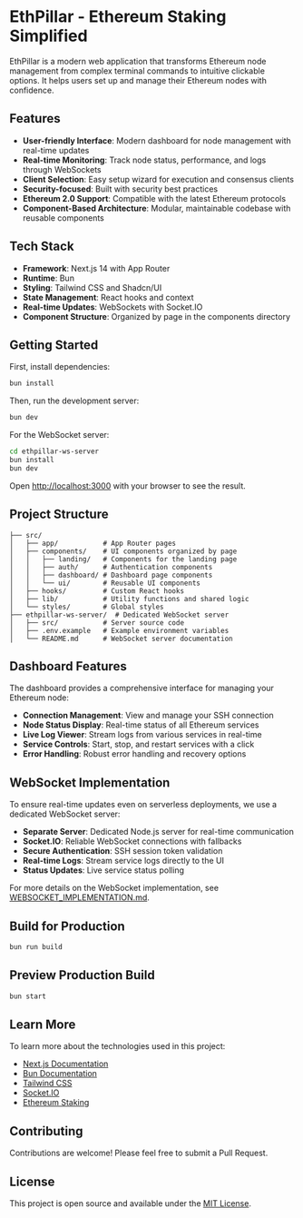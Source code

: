 # EthPillar - Ethereum Staking Simplified

EthPillar is a modern web application that transforms Ethereum node management from complex terminal commands to intuitive clickable options. It helps users set up and manage their Ethereum nodes with confidence.

## Features

- **User-friendly Interface**: Modern dashboard for node management with real-time updates
- **Real-time Monitoring**: Track node status, performance, and logs through WebSockets
- **Client Selection**: Easy setup wizard for execution and consensus clients
- **Security-focused**: Built with security best practices
- **Ethereum 2.0 Support**: Compatible with the latest Ethereum protocols
- **Component-Based Architecture**: Modular, maintainable codebase with reusable components

## Tech Stack

- **Framework**: Next.js 14 with App Router
- **Runtime**: Bun
- **Styling**: Tailwind CSS and Shadcn/UI
- **State Management**: React hooks and context
- **Real-time Updates**: WebSockets with Socket.IO
- **Component Structure**: Organized by page in the components directory

## Getting Started

First, install dependencies:

```bash
bun install
```

Then, run the development server:

```bash
bun dev
```

For the WebSocket server:

```bash
cd ethpillar-ws-server
bun install
bun dev
```

Open [http://localhost:3000](http://localhost:3000) with your browser to see the result.

## Project Structure

```
├── src/
│   ├── app/           # App Router pages
│   ├── components/    # UI components organized by page
│   │   ├── landing/   # Components for the landing page
│   │   ├── auth/      # Authentication components
│   │   ├── dashboard/ # Dashboard page components
│   │   └── ui/        # Reusable UI components
│   ├── hooks/         # Custom React hooks
│   ├── lib/           # Utility functions and shared logic
│   └── styles/        # Global styles
├── ethpillar-ws-server/  # Dedicated WebSocket server
│   ├── src/           # Server source code
│   ├── .env.example   # Example environment variables
│   └── README.md      # WebSocket server documentation
```

## Dashboard Features

The dashboard provides a comprehensive interface for managing your Ethereum node:

- **Connection Management**: View and manage your SSH connection
- **Node Status Display**: Real-time status of all Ethereum services
- **Live Log Viewer**: Stream logs from various services in real-time
- **Service Controls**: Start, stop, and restart services with a click
- **Error Handling**: Robust error handling and recovery options

## WebSocket Implementation

To ensure real-time updates even on serverless deployments, we use a dedicated WebSocket server:

- **Separate Server**: Dedicated Node.js server for real-time communication
- **Socket.IO**: Reliable WebSocket connections with fallbacks
- **Secure Authentication**: SSH session token validation
- **Real-time Logs**: Stream service logs directly to the UI
- **Status Updates**: Live service status polling

For more details on the WebSocket implementation, see [WEBSOCKET_IMPLEMENTATION.md](WEBSOCKET_IMPLEMENTATION.md).

## Build for Production

```bash
bun run build
```

## Preview Production Build

```bash
bun start
```

## Learn More

To learn more about the technologies used in this project:

- [Next.js Documentation](https://nextjs.org/docs)
- [Bun Documentation](https://bun.sh/docs)
- [Tailwind CSS](https://tailwindcss.com/docs)
- [Socket.IO](https://socket.io/docs/v4/)
- [Ethereum Staking](https://ethereum.org/en/staking/)

## Contributing

Contributions are welcome! Please feel free to submit a Pull Request.

## License

This project is open source and available under the [MIT License](LICENSE).

